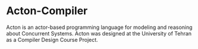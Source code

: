 # Acton-Compiler
Acton is an actor-based programming language for modeling and reasoning about Concurrent Systems. Acton was designed at the University of Tehran as a Compiler Design Course Project.
